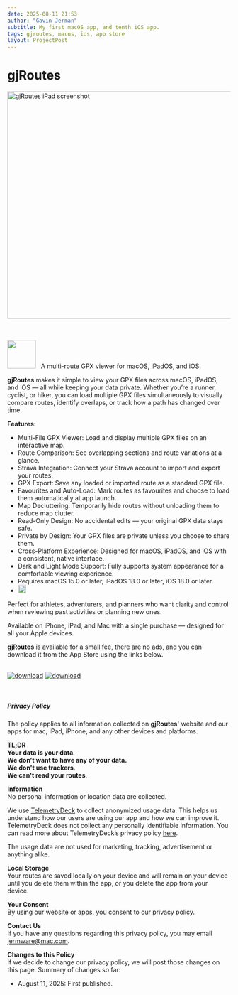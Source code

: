 ```yaml
---
date: 2025-08-11 21:53
author: "Gavin Jerman"
subtitle: My first macOS app, and tenth iOS app.
tags: gjroutes, macos, ios, app store
layout: ProjectPost
---
```


# gjRoutes

<!--<center>-->
<img src="/images/gjRoutes/gjRoutes-1.png" alt="gjRoutes iPad screenshot" height="512">
<!--</center>-->

<br><br>
<img width="64" height="64" src="/images/gjRoutes/gjRoutes-icon.png">
&nbsp;&nbsp;A multi-route GPX viewer for macOS, iPadOS, and iOS.

**gjRoutes** makes it simple to view your GPX files across macOS, iPadOS, and iOS — all while keeping your data private. Whether you’re a runner, cyclist, or hiker, you can load multiple GPX files simultaneously to visually compare routes, identify overlaps, or track how a path has changed over time.

**Features:**
- Multi-File GPX Viewer: Load and display multiple GPX files on an interactive map.
- Route Comparison: See overlapping sections and route variations at a glance.
- Strava Integration: Connect your Strava account to import and export your routes.
- GPX Export: Save any loaded or imported route as a standard GPX file.
- Favourites and Auto-Load: Mark routes as favourites and choose to load them automatically at app launch.
- Map Decluttering: Temporarily hide routes without unloading them to reduce map clutter.
- Read-Only Design: No accidental edits — your original GPX data stays safe.
- Private by Design: Your GPX files are private unless you choose to share them.
- Cross-Platform Experience: Designed for macOS, iPadOS, and iOS with a consistent, native interface.
- Dark and Light Mode Support: Fully supports system appearance for a comfortable viewing experience.
- Requires macOS 15.0 or later, iPadOS 18.0 or later, iOS 18.0 or later.
- <img height="18" src="/images/gjRoutes/strava-compatible.png">

Perfect for athletes, adventurers, and planners who want clarity and control when reviewing past activities or planning new ones.

Available on iPhone, iPad, and Mac with a single purchase — designed for all your Apple devices.

**gjRoutes** is available for a small fee, there are no ads, and you can download it from the App Store using the links below.
<br><br>

[![download](/images/Download_on_the_Mac_App_Store_Badge_US-UK_RGB_blk_092917.svg)](https://apps.apple.com/app/gjroutes/id6742377844?platform=mac)
[![download](/images/Download_on_the_App_Store_Badge_US-UK_RGB_blk_092917.svg)](https://apps.apple.com/app/gjroutes/id6742377844?platform=iphone)

<br><h5 id="privacy">Privacy Policy</h5>

The policy applies to all information collected on **gjRoutes'** website and our apps for mac, iPad, iPhone, and any other devices and platforms.

**TL;DR**  
**Your data is your data**.  
**We don’t want to have any of your data.**  
**We don't use trackers**.  
**We can't read your routes**.  

**Information**  
No personal information or location data are collected.

We use [TelemetryDeck](https://telemetrydeck.com) to collect anonymized usage data. This helps us understand how our users are using our app and how we can improve it. TelemetryDeck does not collect any personally identifiable information. You can read more about TelemetryDeck’s privacy policy [here](https://telemetrydeck.com/privacy).

The usage data are not used for marketing, tracking, advertisement or anything alike.

**Local Storage**  
Your routes are saved locally on your device and will remain on your device until you delete them within the app, or you delete the app from your device.

**Your Consent**  
By using our website or apps, you consent to our privacy policy.

**Contact Us**  
If you have any questions regarding this privacy policy, you may email [jermware@mac.com](mailto:jermware@mac.com).

**Changes to this Policy**  
If we decide to change our privacy policy, we will post those changes on this page. Summary of changes so far:

- August 11, 2025: First published.
